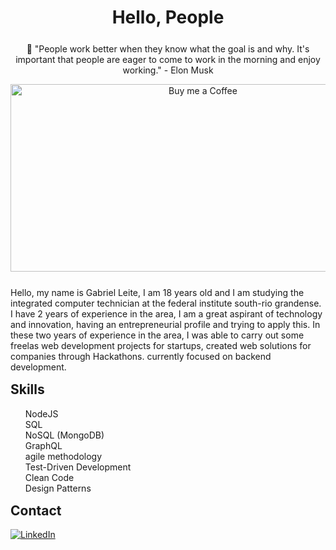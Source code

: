 <h1 align="center"> Hello, People </h1>

<div align="center" style="margin-top: 25px; margin-bottom: 25px">
  <p>🚀 "People work better when they know what the goal is and why. It's important that people are eager to come to work in the morning and enjoy working." - Elon Musk </p>
  <img align="center" alt="Buy me a Coffee" width="600px" height="300px" src="https://www.flaticon.com/svg/vstatic/svg/1005/1005141.svg?token=exp=1615289723~hmac=93eef24b07d687181754264edad6a9bc"/>
</div>

<p>
Hello, my name is Gabriel Leite, I am 18 years old and I am studying the integrated computer technician at the federal institute south-rio grandense. I have 2 years of experience in the area, I am a great aspirant of technology and innovation, having an entrepreneurial profile and trying to apply this. In these two years of experience in the area, I was able to carry out some freelas web development projects for startups, created web solutions for companies through Hackathons. currently focused on backend development.
</p>

<h2 style="margin-top: 15px;">Skills</h2>
<ul style="list-style-type: none;">
  
  <li>NodeJS</li>
  <li>SQL</li>
  <li>NoSQL (MongoDB)</li>
  <li>GraphQL</li>
  <li>agile methodology</li>
  <li>Test-Driven Development</li>
  <li>Clean Code</li>
  <li>Design Patterns</li>
</ul>

<div>
  <h2 style="margin-top: 15px;">Contact</h2>
  <a href="https://www.linkedin.com/in/gabriel-leite-676253189/">
<img align="center" alt="LinkedIn" src="https://img.shields.io/badge/-Gabriel%20Leite-blue"/>
</a><br><br>
</div>
